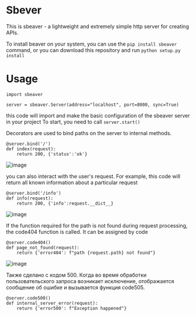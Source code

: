 # Sbever
This is sbeaver - a lightweight and extremely simple http server for creating APIs.

To install beaver on your system, you can use the `pip install sbeaver` command, or you can download this repository and run `python setup.py install`

# Usage
```
import sbeaver

server = sbeaver.Server(address="localhost", port=8000, sync=True)
```
this code will import and make the basic configuration of the sbeaver server in your project
To start, you need to call `server.start()`

Decorators are used to bind paths on the server to internal methods.

```
@server.bind('/')
def index(request):
    return 200, {'status':'ok'}
```
![image](https://user-images.githubusercontent.com/77948630/159173475-1ef6f935-b6bd-437c-8f6e-e2a789510fb2.png)

you can also interact with the user's request. For example, this code will return all known information about a particular request
```
@server.bind('/info')
def info(request):
    return 200, {'info':request.__dict__}
```
![image](https://user-images.githubusercontent.com/77948630/159173699-b5348ded-99ab-4bf1-ab14-359c728e0b0d.png)

If the function required for the path is not found during request processing, the code404 function is called. It can be assigned by code
```
@server.code404()
def page_not_found(request):
    return {'error404': f"path {request.path} not found"}
```
![image](https://user-images.githubusercontent.com/77948630/159173717-acbb3011-c612-40c2-8d7e-d2d7ff8be650.png)

Также сделано с кодом 500. Когда во время обработки пользовательского запроса возникает исключение, отображается сообщение об ошибке и вызывается функция code505.

```
@server.code500()
def internal_server_error(request):
    return {'error500': f"Exception happened"}
```
